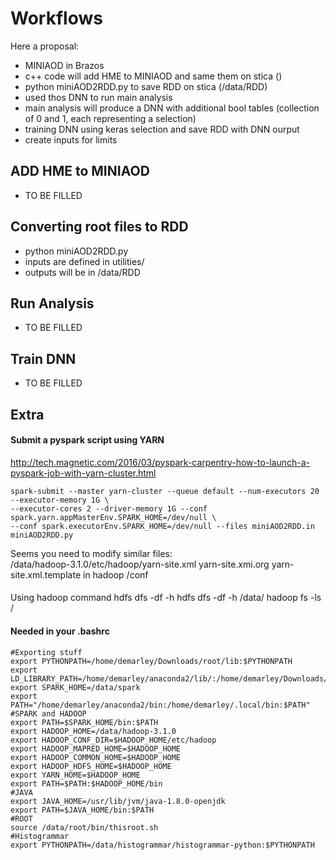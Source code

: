 #  Workflows
Here a proposal:
-  MINIAOD in Brazos
-  c++ code will add HME to MINIAOD and same them on stica ()
-  python miniAOD2RDD.py to save RDD on stica (/data/RDD)
-  used thos DNN to run main analysis
-  main analysis will produce a DNN with additional bool tables (collection of 0 and 1, each representing a selection)
-  training DNN using keras selection and save RDD with DNN ourput
-  create inputs for limits

## ADD HME to MINIAOD
-  TO BE FILLED

## Converting root files to RDD
- python miniAOD2RDD.py
- inputs are defined in utilities/
- outputs will be in /data/RDD

## Run Analysis
- TO BE FILLED

## Train DNN
- TO BE FILLED

## Extra
#### Submit a pyspark script using YARN
http://tech.magnetic.com/2016/03/pyspark-carpentry-how-to-launch-a-pyspark-job-with-yarn-cluster.html
```
spark-submit --master yarn-cluster --queue default --num-executors 20 --executor-memory 1G \
--executor-cores 2 --driver-memory 1G --conf spark.yarn.appMasterEnv.SPARK_HOME=/dev/null \
--conf spark.executorEnv.SPARK_HOME=/dev/null --files miniAOD2RDD.in   miniAOD2RDD.py
```
Seems you need to modify similar files:  
/data/hadoop-3.1.0/etc/hadoop/yarn-site.xml
yarn-site.xmi.org
yarn-site.xml.template
in hadoop /conf

####
Using hadoop command
hdfs dfs -df -h
hdfs dfs -df -h /data/
hadoop fs -ls /

#### Needed in your .bashrc
```
#Exporting stuff
export PYTHONPATH=/home/demarley/Downloads/root/lib:$PYTHONPATH
export LD_LIBRARY_PATH=/home/demarley/anaconda2/lib/:/home/demarley/Downloads/root/lib:$LD_LIBRARY_PATH
export SPARK_HOME=/data/spark
export PATH="/home/demarley/anaconda2/bin:/home/demarley/.local/bin:$PATH"
#SPARK and HADOOP
export PATH=$SPARK_HOME/bin:$PATH
export HADOOP_HOME=/data/hadoop-3.1.0
export HADOOP_CONF_DIR=$HADOOP_HOME/etc/hadoop
export HADOOP_MAPRED_HOME=$HADOOP_HOME
export HADOOP_COMMON_HOME=$HADOOP_HOME
export HADOOP_HDFS_HOME=$HADOOP_HOME
export YARN_HOME=$HADOOP_HOME
export PATH=$PATH:$HADOOP_HOME/bin
#JAVA
export JAVA_HOME=/usr/lib/jvm/java-1.8.0-openjdk
export PATH=$JAVA_HOME/bin:$PATH
#ROOT
source /data/root/bin/thisroot.sh
#Histogrammar
export PYTHONPATH=/data/histogrammar/histogrammar-python:$PYTHONPATH
```
